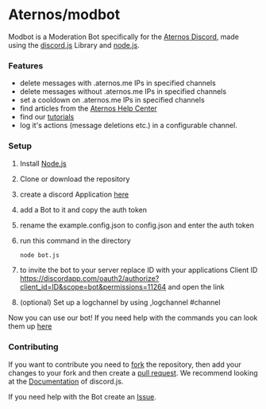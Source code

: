 # Aternos/modbot

Modbot is a Moderation Bot specifically for the [Aternos Discord](https://chat.aternos.org), made using the [discord.js](https://discord.js.org/) Library and [node.js](https://nodejs.org/).

### Features
- delete messages with .aternos.me IPs in specified channels
- delete messages without .aternos.me IPs in specified channels
- set a cooldown on .aternos.me IPs in specified channels
- find articles from the [Aternos Help Center](https://support.aternos.org/hc/en-us)
- find our [tutorials](https://www.youtube.com/playlist?list=PLHn1eAE9tVwzD2pnhzfvCj9h-e06MfH2N)
- log it's actions (message deletions etc.) in a configurable channel.

### Setup

1. Install [Node.js](https://nodejs.org/en/)
2. Clone or download the repository
3. create a discord Application [here](https://discordapp.com/developers/applications/)
4. add a Bot to it and copy the auth token
5. rename the example.config.json to config.json and enter the auth token
6. run this command in the directory

   ```bash
   node bot.js
   ```
7. to invite the bot to your server replace ID with your applications Client ID https://discordapp.com/oauth2/authorize?client_id=ID&scope=bot&permissions=11264 and open the link

8. (optional) Set up a logchannel by using ,logchannel #channel

Now you can use our bot!
If you need help with the commands you can look them up [here](https://github.com/aternosorg/modbot/wiki/Commands)

### Contributing

If you want to contribute you need to [fork](https://docs.github.com/en/github/getting-started-with-github/fork-a-repo) the repository, then add your changes to your fork and then create a [pull request](https://github.com/aternosorg/modbot/compare). We recommend looking at the [Documentation](https://discord.js.org/#/docs/) of discord.js.

If you need help with the Bot create an [Issue](https://github.com/aternosorg/modbot/issues).
